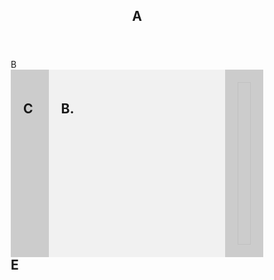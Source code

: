 <!DOCTYPE html>
<html lang="en">
<head>
<title>The End</title>
<meta charset="utf-8">
<meta name="viewport" content="width=device-width, initial-scale=1">
<style>
* {
  box-sizing: border-box;
}

body {
  font-family: Arial, Helvetica, sans-serif;
}

header {
  background-color: #666;
  padding: 1px;
  text-align: center;
  font-size: 35px;
  color: white;
}


nav {
  float: ;
  width: 100%;
  height: 0px;
  background: #c76;
  padding: 20px;
}

nav ul {
  list-style-type: none;
  padding: 0;
}
aside {
  float: left;
  width: 15%;
  height: 300px;
  background: #ccc;
  padding: 20px;
}
article {
  float: left;
  padding: 20px;
  width: 70%;
  background-color: #f1f1f1;
  height: 300px; 
  }
img {
  float: left;
  width: 15%;
  height: 300px; 
  background: #ccc;
  padding: 20px;
}

img ul {
  list-style-type: none;
  padding: 0;

section:after {
  content: "";
  display: table;
  clear: both;
}

footer {
  background-color: #777;
  padding: 90px;
  text-align: center;
  color: #c76;
}


@media (max-width: 600px) {
  nav, article {
    width: 100%;
    height: auto;
  }
}
</style>
</head>
<body>



<header>
  <h2>A</h2>
</header>
<nav>
 B
</nav>

<section>
<aside>
  <h2>C</h2>
</aside>
<article>
   <h2>B.</h2>
</article> 
<img>
    
</img>
</section>

<footer>
  <h2>E</h2>
</footer>

</body>
</html>

